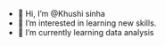 - 👋 Hi, I’m @Khushi sinha
- 👀 I’m interested in learning new skills.
- 🌱 I’m currently learning data analysis 

<!---
Khushisinha6/Khushisinha6 is a ✨ special ✨ repository because its `README.md` (this file) appears on your GitHub profile.
You can click the Preview link to take a look at your changes.
--->

